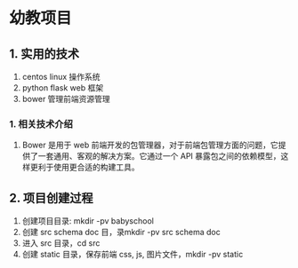 # 幼教项目

## 1. 实用的技术
1. centos linux 操作系统
1. python flask web 框架
1. bower 管理前端资源管理

### 1. 相关技术介绍
1. Bower 是用于 web 前端开发的包管理器，对于前端包管理方面的问题，它提供了一套通用、客观的解决方案。它通过一个 API 暴露包之间的依赖模型，这样更利于使用更合适的构建工具。


## 2. 项目创建过程
1. 创建项目目录: mkdir -pv babyschool
1. 创建 src schema doc 目，录mkdir -pv src schema doc
1. 进入 src 目录，cd src
1. 创建 static 目录，保存前端 css, js, 图片文件，mkdir -pv static
